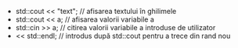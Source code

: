 + std::cout << "text"; // afisarea textului în ghilimele
+ std::cout << a; // afisarea valorii variabile a
+ std::cin >> a; // citirea valorii variabile a introduse de utilizator
+ << std::endl; // introdus după std::cout pentru a trece din rand nou
